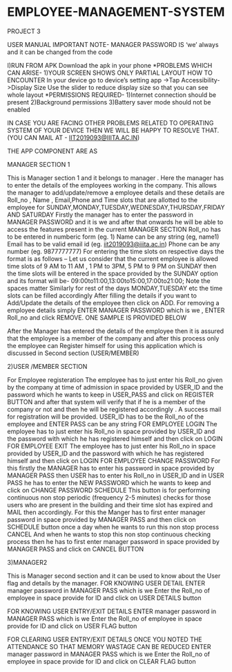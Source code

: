 # EMPLOYEE-MANAGEMENT-SYSTEM
PROJECT 3

USER MANUAL
IMPORTANT NOTE-  MANAGER PASSWORD IS    ‘we’     always and it can be changed from the code

I)RUN FROM APK
Download the apk in your phone
*PROBLEMS WHICH CAN ARISE-
1)YOUR SCREEN SHOWS ONLY PARTIAL LAYOUT
HOW TO ENCOUNTER
In your device go to device’s setting app ->Tap Accessibility->Display Size
Use the slider to reduce display size so that you can see whole layout 
*PERMISSIONS REQUIRED-
1)Internet connection should be present 
2)Background permissions
3)Battery saver mode should not be enabled

IN CASE YOU ARE FACING OTHER PROBLEMS RELATED TO OPERATING SYSTEM OF YOUR DEVICE THEN WE WILL BE HAPPY TO RESOLVE THAT.(YOU CAN MAIL AT - IIT2019093@IIITA.AC.IN)

THE APP COMPONENT ARE AS 


MANAGER SECTION 1
	













This is Manager section 1 and it belongs to manager . Here the manager has to enter the details of the employees working in the company. This allows the manager to add/update/remove a employee details  and these details are Roll_no , Name , Email,Phone and Time slots that are allotted to the employee for SUNDAY,MONDAY,TUESDAY,WEDNESDAY,THURSDAY,FRIDAY AND SATURDAY
Firstly the manager has to enter the password in MANAGER PASSWORD and it is        we
and after that onwards he will be able to access the features present in the current MANAGER SECTION
Roll_no has to be entered in numberic form (eg. 1)
Name can be any string (eg, name1)
Email has to be valid email id (eg. iit2019093@iiita.ac.in)
Phone can be any number (eg. 9877777777)
For entering the time slots on respective days the format is as follows –
Let us consider that the current employee is allowed time slots of 9 AM to 11 AM , 1 PM to 3PM, 5 PM to 9 PM on SUNDAY
then the time slots will be entered in the space provided by the SUNDAY option and its format will be-
09:00to11:00,13:00to15:00,17:00to21:00;
Note the spaces matter 
Similarly for rest of the days MONDAY,TUESDAY etc the time slots can be filled accordingly 
After filling the details if you want to Add/Update the details of the employee then click on ADD.
For removing a employee details simply ENTER MANAGER PASSWORD which is  we  , ENTER Roll_no and click REMOVE.
ONE SAMPLE IS PROVIDED BELOW

 

After the Manager has entered the details of the employee then it is assured that the employee is a member of the company and after this process only the employee can Register himself for using this application which is discussed in Second section (USER/MEMBER)

2)USER /MEMBER SECTION 
	 
For Employee registeration
The employee has to just enter his Roll_no given by the company at time of admission in space provided by USER_ID and the password which he wants to keep in USER_PASS and click on REGISTER BUTTON and after that system will verify that if he is a member of the company or not and then he will be registered accordingly . A success mail for registration will be provided.
USER_ID has to be the Roll_no of the employee and ENTER PASS can be any string
FOR EMPLOYEE LOGIN
The employee has to just enter his Roll_no in space provided by USER_ID and the password  with which he has registered himself and then click on LOGIN
FOR EMPLOYEE EXIT
The employee has to just enter his Roll_no in space provided by USER_ID and the password  with which he has registered himself and then click on LOGIN
FOR EMPLOYEE CHANGE PASSWORD
For this firstly the MANAGER has to enter his password in space provided by MANAGER PASS then USER has to enter his Roll_no in USER_ID and in USER PASS he has to enter the NEW PASSWORD which he wants to keep and click on CHANGE PASSWORD
SCHEDULE 
This button is for performing continuous non stop periodic (frequency 2-5 minutes) checks for those users who are present in the building and their time slot has expired and MAIL then accordingly.
For this the Manger has to first enter manager password in space provided by MANAGER PASS  and then click on SCHEDULE button once a day when he wants to run this non stop process
CANCEL 
And when he wants to stop this non stop continuous checking process then he has to first enter manager password in space provided by MANAGER PASS  and click on CANCEL BUTTON

3)MANAGER2
 
This is Manager second section and it can be used to know about the User flag and details by the manager.
FOR KNOWING USER DETAIL 
ENTER manager password in MANAGER PASS which is              we
Enter the Roll_no of employee in space provide for ID
and click on USER DETAILS button

FOR KNOWING USER ENTRY/EXIT DETAILS
ENTER manager password in MANAGER PASS which is              we
Enter the Roll_no of employee in space provide for ID
and click on USER FLAG button

FOR CLEARING USER ENTRY/EXIT DETAILS ONCE YOU NOTED THE ATTENDANCE SO THAT MEMORY WASTAGE CAN BE REDUCED
ENTER manager password in MANAGER PASS which is              we
Enter the Roll_no of employee in space provide for ID
and click on CLEAR FLAG button









